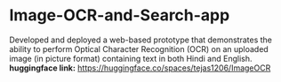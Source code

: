# Image-OCR-and-Search-app
Developed and deployed a web-based prototype that demonstrates the ability to perform Optical Character Recognition (OCR) on an uploaded image (in picture format) containing text in both Hindi and English.
<br>
**huggingface link:** https://huggingface.co/spaces/tejas1206/ImageOCR
